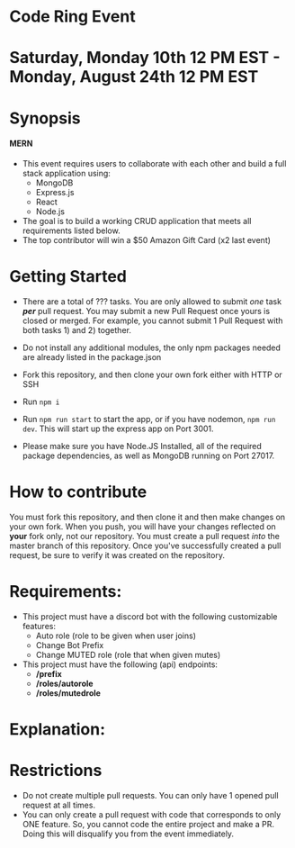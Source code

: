 # Code Ring Event

# Saturday, Monday 10th 12 PM EST - Monday, August 24th 12 PM EST

# Synopsis

#### MERN 

- This event requires users to collaborate with each other and build a full stack application using: 
  - MongoDB
  - Express.js
  - React
  - Node.js 
- The goal is to build a working CRUD application that meets all requirements listed below.
- The top contributor will win a $50 Amazon Gift Card (x2 last event)

# Getting Started

- There are a total of ??? tasks. You are only allowed to submit *one* task ***per*** pull request. You may submit a new Pull Request once yours is closed or merged. For example, you cannot submit 1 Pull Request with both tasks 1) and 2) together.

- Do not install any additional modules, the only npm packages needed are already listed in the package.json

- Fork this repository, and then clone your own fork either with HTTP or SSH

- Run `npm i`

- Run `npm run start` to start the app, or if you have nodemon, `npm run dev`. This will start up the express app on Port 3001.

- Please make sure you have Node.JS Installed, all of the required package dependencies, as well as MongoDB running on Port 27017.


# How to contribute

You must fork this repository, and then clone it and then make changes on your own fork. When you push, you will have your changes reflected on **your** fork only, not our repository. You must create a pull request *into* the master branch of this repository. Once you've successfully created a pull request, be sure to verify it was created on the repository. 

# Requirements:

- This project must have a discord bot with the following customizable features:
  - Auto role (role to be given when user joins)
  - Change Bot Prefix
  - Change MUTED role (role that when given mutes)
- This project must have the following (api) endpoints:
  - **/prefix**
  - **/roles/autorole**
  - **/roles/mutedrole**



# Explanation:



# Restrictions

- Do not create multiple pull requests. You can only have 1 opened pull request at all times.
- You can only create a pull request with code that corresponds to only ONE feature. So, you cannot code the entire project and make a PR. Doing this will disqualify you from the event immediately.
